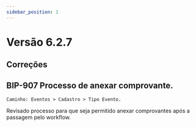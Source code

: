 ```yaml
---
sidebar_position: 1
---
```

# Versão 6.2.7

## Correções

## **BIP-907 Processo de anexar comprovante.**
`Caminho: Eventos > Cadastro > Tipo Evento.`

Revisado processo para que seja permitido anexar comprovantes após a passagem pelo workflow.